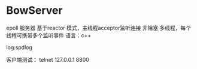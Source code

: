 # BowServer
epoll 服务器
基于reactor 模式，主线程acceptor监听连接
非阻塞
多线程，每个线程可携带多个监听事件
语言：c++

log:spdlog  

客户端测试：
telnet 127.0.0.1 8800

